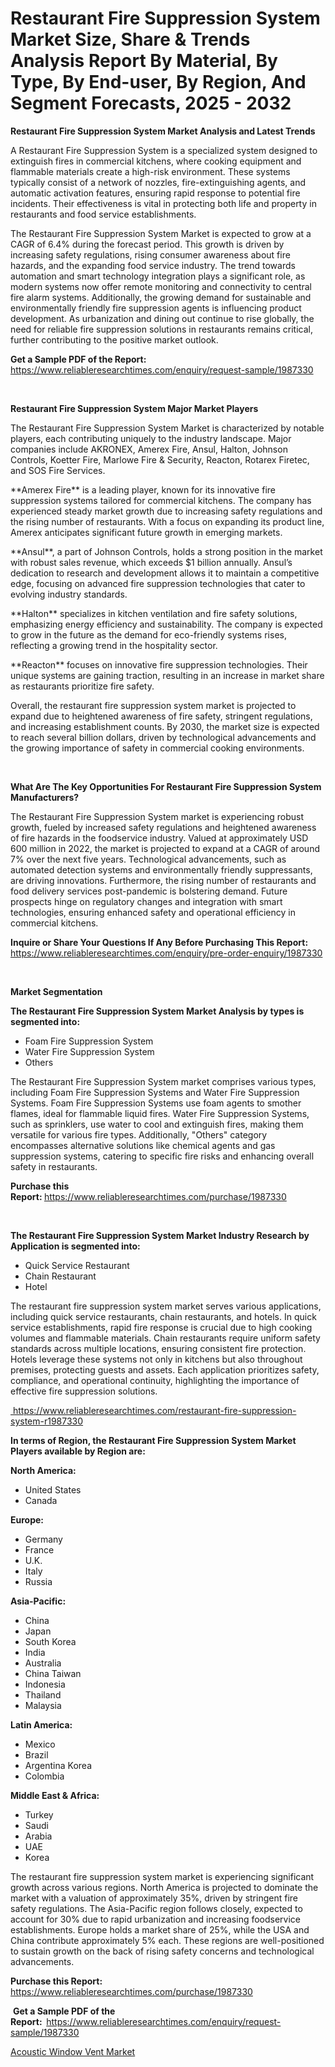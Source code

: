 <p><h1>Restaurant Fire Suppression System Market Size, Share & Trends Analysis Report By Material, By Type, By End-user, By Region, And Segment Forecasts, 2025 - 2032</h1></p><p><strong>Restaurant Fire Suppression System Market Analysis and Latest Trends</strong></p>
<p><p>A Restaurant Fire Suppression System is a specialized system designed to extinguish fires in commercial kitchens, where cooking equipment and flammable materials create a high-risk environment. These systems typically consist of a network of nozzles, fire-extinguishing agents, and automatic activation features, ensuring rapid response to potential fire incidents. Their effectiveness is vital in protecting both life and property in restaurants and food service establishments.</p><p>The Restaurant Fire Suppression System Market is expected to grow at a CAGR of 6.4% during the forecast period. This growth is driven by increasing safety regulations, rising consumer awareness about fire hazards, and the expanding food service industry. The trend towards automation and smart technology integration plays a significant role, as modern systems now offer remote monitoring and connectivity to central fire alarm systems. Additionally, the growing demand for sustainable and environmentally friendly fire suppression agents is influencing product development. As urbanization and dining out continue to rise globally, the need for reliable fire suppression solutions in restaurants remains critical, further contributing to the positive market outlook.</p></p>
<p><strong>Get a Sample PDF of the Report:&nbsp;</strong> <a href="https://www.reliableresearchtimes.com/enquiry/request-sample/1987330?utm_campaign=2237&utm_medium=2&utm_source=Github&utm_content=ia&utm_term=10042025&utm_id=restaurant-fire-suppression-system">https://www.reliableresearchtimes.com/enquiry/request-sample/1987330</a></p>
<p>&nbsp;</p>
<p><strong>Restaurant Fire Suppression System Major Market Players</strong></p>
<p><p>The Restaurant Fire Suppression System Market is characterized by notable players, each contributing uniquely to the industry landscape. Major companies include AKRONEX, Amerex Fire, Ansul, Halton, Johnson Controls, Koetter Fire, Marlowe Fire & Security, Reacton, Rotarex Firetec, and SOS Fire Services.</p><p>**Amerex Fire** is a leading player, known for its innovative fire suppression systems tailored for commercial kitchens. The company has experienced steady market growth due to increasing safety regulations and the rising number of restaurants. With a focus on expanding its product line, Amerex anticipates significant future growth in emerging markets.</p><p>**Ansul**, a part of Johnson Controls, holds a strong position in the market with robust sales revenue, which exceeds $1 billion annually. Ansul’s dedication to research and development allows it to maintain a competitive edge, focusing on advanced fire suppression technologies that cater to evolving industry standards.</p><p>**Halton** specializes in kitchen ventilation and fire safety solutions, emphasizing energy efficiency and sustainability. The company is expected to grow in the future as the demand for eco-friendly systems rises, reflecting a growing trend in the hospitality sector.</p><p>**Reacton** focuses on innovative fire suppression technologies. Their unique systems are gaining traction, resulting in an increase in market share as restaurants prioritize fire safety.</p><p>Overall, the restaurant fire suppression system market is projected to expand due to heightened awareness of fire safety, stringent regulations, and increasing establishment counts. By 2030, the market size is expected to reach several billion dollars, driven by technological advancements and the growing importance of safety in commercial cooking environments.</p></p>
<p>&nbsp;</p>
<p><strong>What Are The Key Opportunities For Restaurant Fire Suppression System Manufacturers?</strong></p>
<p><p>The Restaurant Fire Suppression System market is experiencing robust growth, fueled by increased safety regulations and heightened awareness of fire hazards in the foodservice industry. Valued at approximately USD 600 million in 2022, the market is projected to expand at a CAGR of around 7% over the next five years. Technological advancements, such as automated detection systems and environmentally friendly suppressants, are driving innovations. Furthermore, the rising number of restaurants and food delivery services post-pandemic is bolstering demand. Future prospects hinge on regulatory changes and integration with smart technologies, ensuring enhanced safety and operational efficiency in commercial kitchens.</p></p>
<p><strong>Inquire or Share Your Questions If Any Before Purchasing This Report:</strong> <a href="https://www.reliableresearchtimes.com/enquiry/pre-order-enquiry/1987330?utm_campaign=2237&utm_medium=2&utm_source=Github&utm_content=ia&utm_term=10042025&utm_id=restaurant-fire-suppression-system">https://www.reliableresearchtimes.com/enquiry/pre-order-enquiry/1987330</a></p>
<p>&nbsp;</p>
<p><strong>Market Segmentation</strong></p>
<p><strong>The Restaurant Fire Suppression System Market Analysis by types is segmented into:</strong></p>
<p><ul><li>Foam Fire Suppression System</li><li>Water Fire Suppression System</li><li>Others</li></ul></p>
<p><p>The Restaurant Fire Suppression System market comprises various types, including Foam Fire Suppression Systems and Water Fire Suppression Systems. Foam Fire Suppression Systems use foam agents to smother flames, ideal for flammable liquid fires. Water Fire Suppression Systems, such as sprinklers, use water to cool and extinguish fires, making them versatile for various fire types. Additionally, "Others" category encompasses alternative solutions like chemical agents and gas suppression systems, catering to specific fire risks and enhancing overall safety in restaurants.</p></p>
<p><strong>Purchase this Report:&nbsp;</strong><a href="https://www.reliableresearchtimes.com/purchase/1987330?utm_campaign=2237&utm_medium=2&utm_source=Github&utm_content=ia&utm_term=10042025&utm_id=restaurant-fire-suppression-system">https://www.reliableresearchtimes.com/purchase/1987330</a></p>
<p>&nbsp;</p>
<p><strong>The Restaurant Fire Suppression System Market Industry Research by Application is segmented into:</strong></p>
<p><ul><li>Quick Service Restaurant</li><li>Chain Restaurant</li><li>Hotel</li></ul></p>
<p><p>The restaurant fire suppression system market serves various applications, including quick service restaurants, chain restaurants, and hotels. In quick service establishments, rapid fire response is crucial due to high cooking volumes and flammable materials. Chain restaurants require uniform safety standards across multiple locations, ensuring consistent fire protection. Hotels leverage these systems not only in kitchens but also throughout premises, protecting guests and assets. Each application prioritizes safety, compliance, and operational continuity, highlighting the importance of effective fire suppression solutions.</p></p>
<p><a href="https://www.reliableresearchtimes.com/restaurant-fire-suppression-system-r1987330?utm_campaign=2237&utm_medium=2&utm_source=Github&utm_content=ia&utm_term=10042025&utm_id=restaurant-fire-suppression-system">&nbsp;https://www.reliableresearchtimes.com/restaurant-fire-suppression-system-r1987330</a></p>
<p><strong>In terms of Region, the Restaurant Fire Suppression System Market Players available by Region are:</strong></p>
<p>
    <p> <strong> North America: </strong>
        <ul>
            <li>United States</li>
            <li>Canada</li>
        </ul>
        </p> 
    <p> <strong> Europe: </strong>
        <ul>
            <li>Germany</li>
            <li>France</li>
            <li>U.K.</li>
            <li>Italy</li>
            <li>Russia</li>
        </ul>
        </p> 
    <p> <strong> Asia-Pacific: </strong>
        <ul>
            <li>China</li>
            <li>Japan</li>
            <li>South Korea</li>
            <li>India</li>
            <li>Australia</li>
            <li>China Taiwan</li>
            <li>Indonesia</li>
            <li>Thailand</li>
            <li>Malaysia</li>
        </ul>
        </p> 
    <p> <strong> Latin America: </strong>
        <ul>
            <li>Mexico</li>
            <li>Brazil</li>
            <li>Argentina Korea</li>
            <li>Colombia</li>
        </ul>
        </p> 
    <p> <strong> Middle East & Africa: </strong>
        <ul>
            <li>Turkey</li>
            <li>Saudi</li>
            <li>Arabia</li>
            <li>UAE</li>
            <li>Korea</li>
        </ul>
    </p>
    </p>
<p><p>The restaurant fire suppression system market is experiencing significant growth across various regions. North America is projected to dominate the market with a valuation of approximately 35%, driven by stringent fire safety regulations. The Asia-Pacific region follows closely, expected to account for 30% due to rapid urbanization and increasing foodservice establishments. Europe holds a market share of 25%, while the USA and China contribute approximately 5% each. These regions are well-positioned to sustain growth on the back of rising safety concerns and technological advancements.</p></p>
<p><strong>Purchase this Report: </strong><a href="https://www.reliableresearchtimes.com/purchase/1987330?utm_campaign=2237&utm_medium=2&utm_source=Github&utm_content=ia&utm_term=10042025&utm_id=restaurant-fire-suppression-system">https://www.reliableresearchtimes.com/purchase/1987330</a></p>
<p>&nbsp;<strong>Get a Sample PDF of the Report:&nbsp;&nbsp;</strong><a href="https://www.reliableresearchtimes.com/enquiry/request-sample/1987330?utm_campaign=2237&utm_medium=2&utm_source=Github&utm_content=ia&utm_term=10042025&utm_id=restaurant-fire-suppression-system">https://www.reliableresearchtimes.com/enquiry/request-sample/1987330</a></p>
<p><strong></strong></p>
<p><p><a href="https://github.com/drevertevell/Market-Research-Report-List-1/blob/main/acoustic-window-vent-market.md?utm_campaign=2237&utm_medium=2&utm_source=Github&utm_content=ia&utm_term=10042025&utm_id=restaurant-fire-suppression-system">Acoustic Window Vent Market</a></p></p>